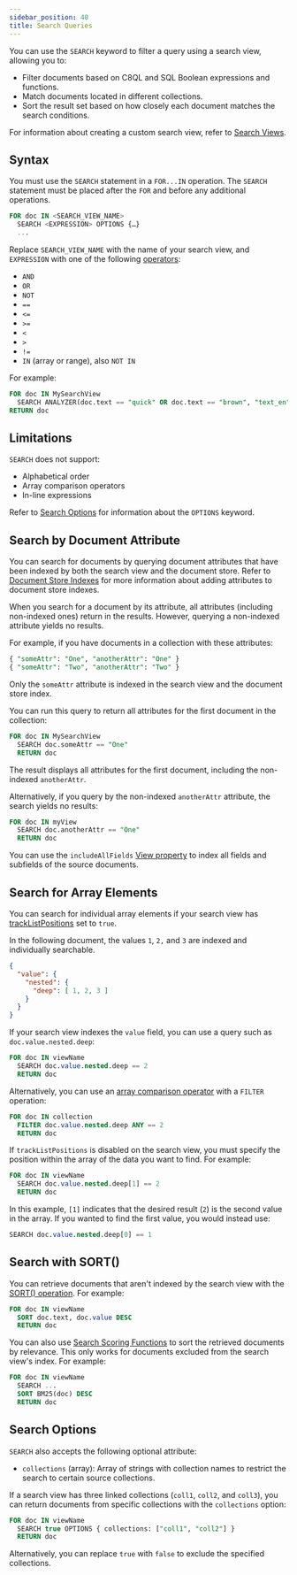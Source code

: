 ```yaml
---
sidebar_position: 40
title: Search Queries
---
```


You can use the `SEARCH` keyword to filter a query using a search view, allowing you to:

- Filter documents based on C8QL and SQL Boolean expressions and functions.
- Match documents located in different collections.
- Sort the result set based on how closely each document matches the search conditions.

For information about creating a custom search view, refer to [Search Views](/search/views/index.md).

## Syntax

You must use the `SEARCH` statement in a `FOR...IN` operation. The `SEARCH` statement must be placed after the `FOR` and before any additional operations.

```sql
FOR doc IN <SEARCH_VIEW_NAME>
  SEARCH <EXPRESSION> OPTIONS {…}
  ...
```

Replace `SEARCH_VIEW_NAME` with the name of your search view, and `EXPRESSION` with one of the following [operators](search-functions.md):

- `AND`
- `OR`
- `NOT`
- `==`
- `<=`
- `>=`
- `<`
- `>`
- `!=`
- `IN` (array or range), also `NOT IN`

For example:

```sql
FOR doc IN MySearchView
  SEARCH ANALYZER(doc.text == "quick" OR doc.text == "brown", "text_en")
RETURN doc
```

## Limitations

`SEARCH` does not support:

- Alphabetical order
- Array comparison operators
- In-line expressions

Refer to [Search Options](#search-options) for information about the `OPTIONS` keyword.

## Search by Document Attribute

You can search for documents by querying document attributes that have been indexed by both the search view and the document store. Refer to [Document Store Indexes](../collections/documents/document-store-indexes.md) for more information about adding attributes to document store indexes.

When you search for a document by its attribute, all attributes (including non-indexed ones) return in the results. However, querying a non-indexed attribute yields no results.

For example, if you have documents in a collection with these attributes:

```sql
{ "someAttr": "One", "anotherAttr": "One" }
{ "someAttr": "Two", "anotherAttr": "Two" }
```

Only the `someAttr` attribute is indexed in the search view and the document store index.

You can run this query to return all attributes for the first document in the collection:

```sql
FOR doc IN MySearchView
  SEARCH doc.someAttr == "One"
  RETURN doc
```

The result displays all attributes for the first document, including the non-indexed `anotherAttr`.

Alternatively, if you query by the non-indexed `anotherAttr` attribute, the search yields no results:

```sql
FOR doc IN myView
  SEARCH doc.anotherAttr == "One"
  RETURN doc
```

You can use the `includeAllFields` [View property](views/optional-properties.md) to index all fields and subfields of the source documents.

## Search for Array Elements

You can search for individual array elements if your search view has [trackListPositions](views/optional-properties.md) set to `true`.

In the following document, the values `1`, `2,` and `3` are indexed and individually searchable.

```json
{
  "value": {
    "nested": {
      "deep": [ 1, 2, 3 ]
    }
  }
}
```

If your search view indexes the `value` field, you can use a query such as `doc.value.nested.deep`:

```sql
FOR doc IN viewName
  SEARCH doc.value.nested.deep == 2
  RETURN doc
```

Alternatively, you can use an [array comparison operator](../queries/c8ql/operators.md#array-comparison-operators) with a `FILTER` operation:

```sql
FOR doc IN collection
  FILTER doc.value.nested.deep ANY == 2
  RETURN doc
```

If `trackListPositions` is disabled on the search view, you must specify the position within the array of the data you want to find. For example:

```sql
FOR doc IN viewName
  SEARCH doc.value.nested.deep[1] == 2
  RETURN doc
```

In this example, `[1]` indicates that the desired result (`2`) is the second value in the array. If you wanted to find the first value, you would instead use:

```sql
SEARCH doc.value.nested.deep[0] == 1
```

## Search with SORT()

You can retrieve documents that aren't indexed by the search view with the [SORT() operation](../queries/c8ql/operations/sort.md). For example:

```sql
FOR doc IN viewName
  SORT doc.text, doc.value DESC
  RETURN doc
```

You can also use [Search Scoring Functions](search-functions.md#scoring-functions) to sort the retrieved documents by relevance. This only works for documents excluded from the search view's index. For example:

```sql
FOR doc IN viewName
  SEARCH ...
  SORT BM25(doc) DESC
  RETURN doc
```

## Search Options

`SEARCH` also accepts the following optional attribute:

- `collections` (array): Array of strings with collection names to restrict the search to certain source collections.

If a search view has three linked collections (`coll1`, `coll2`, and `coll3`), you can return documents from specific collections with the `collections` option:

```sql
FOR doc IN viewName
  SEARCH true OPTIONS { collections: ["coll1", "coll2"] }
  RETURN doc
```

Alternatively, you can replace `true` with `false` to exclude the specified collections.